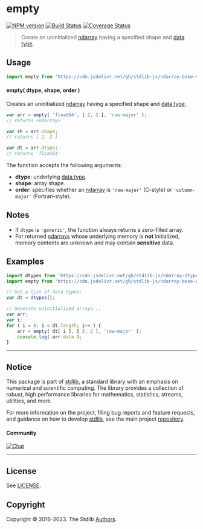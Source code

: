 <!--

@license Apache-2.0

Copyright (c) 2023 The Stdlib Authors.

Licensed under the Apache License, Version 2.0 (the "License");
you may not use this file except in compliance with the License.
You may obtain a copy of the License at

   http://www.apache.org/licenses/LICENSE-2.0

Unless required by applicable law or agreed to in writing, software
distributed under the License is distributed on an "AS IS" BASIS,
WITHOUT WARRANTIES OR CONDITIONS OF ANY KIND, either express or implied.
See the License for the specific language governing permissions and
limitations under the License.

-->

# empty

[![NPM version][npm-image]][npm-url] [![Build Status][test-image]][test-url] [![Coverage Status][coverage-image]][coverage-url] <!-- [![dependencies][dependencies-image]][dependencies-url] -->

> Create an uninitialized [ndarray][@stdlib/ndarray/base/ctor] having a specified shape and [data type][@stdlib/ndarray/dtypes].

<!-- Section to include introductory text. Make sure to keep an empty line after the intro `section` element and another before the `/section` close. -->

<section class="intro">

</section>

<!-- /.intro -->

<!-- Package usage documentation. -->



<section class="usage">

## Usage

```javascript
import empty from 'https://cdn.jsdelivr.net/gh/stdlib-js/ndarray-base-empty@v0.0.1-deno/mod.js';
```

#### empty( dtype, shape, order )

Creates an uninitialized [ndarray][@stdlib/ndarray/base/ctor] having a specified shape and [data type][@stdlib/ndarray/dtypes].

```javascript
var arr = empty( 'float64', [ 2, 2 ], 'row-major' );
// returns <ndarray>

var sh = arr.shape;
// returns [ 2, 2 ]

var dt = arr.dtype;
// returns 'float64'
```

The function accepts the following arguments:

-   **dtype**: underlying [data type][@stdlib/ndarray/dtypes].
-   **shape**: array shape.
-   **order**: specifies whether an [ndarray][@stdlib/ndarray/base/ctor] is `'row-major'` (C-style) or `'column-major'` (Fortran-style).

</section>

<!-- /.usage -->

<!-- Package usage notes. Make sure to keep an empty line after the `section` element and another before the `/section` close. -->

<section class="notes">

## Notes

-   If `dtype` is `'generic'`, the function always returns a zero-filled array.
-   For returned [ndarrays][@stdlib/ndarray/base/ctor] whose underlying memory is **not** initialized, memory contents are unknown and may contain **sensitive** data.

</section>

<!-- /.notes -->

<!-- Package usage examples. -->

<section class="examples">

## Examples

<!-- eslint no-undef: "error" -->

```javascript
import dtypes from 'https://cdn.jsdelivr.net/gh/stdlib-js/ndarray-dtypes@deno/mod.js';
import empty from 'https://cdn.jsdelivr.net/gh/stdlib-js/ndarray-base-empty@v0.0.1-deno/mod.js';

// Get a list of data types:
var dt = dtypes();

// Generate uninitialized arrays...
var arr;
var i;
for ( i = 0; i < dt.length; i++ ) {
    arr = empty( dt[ i ], [ 2, 2 ], 'row-major' );
    console.log( arr.data );
}
```

</section>

<!-- /.examples -->

<!-- Section to include cited references. If references are included, add a horizontal rule *before* the section. Make sure to keep an empty line after the `section` element and another before the `/section` close. -->

<section class="references">

</section>

<!-- /.references -->

<!-- Section for related `stdlib` packages. Do not manually edit this section, as it is automatically populated. -->

<section class="related">

</section>

<!-- /.related -->

<!-- Section for all links. Make sure to keep an empty line after the `section` element and another before the `/section` close. -->


<section class="main-repo" >

* * *

## Notice

This package is part of [stdlib][stdlib], a standard library with an emphasis on numerical and scientific computing. The library provides a collection of robust, high performance libraries for mathematics, statistics, streams, utilities, and more.

For more information on the project, filing bug reports and feature requests, and guidance on how to develop [stdlib][stdlib], see the main project [repository][stdlib].

#### Community

[![Chat][chat-image]][chat-url]

---

## License

See [LICENSE][stdlib-license].


## Copyright

Copyright &copy; 2016-2023. The Stdlib [Authors][stdlib-authors].

</section>

<!-- /.stdlib -->

<!-- Section for all links. Make sure to keep an empty line after the `section` element and another before the `/section` close. -->

<section class="links">

[npm-image]: http://img.shields.io/npm/v/@stdlib/ndarray-base-empty.svg
[npm-url]: https://npmjs.org/package/@stdlib/ndarray-base-empty

[test-image]: https://github.com/stdlib-js/ndarray-base-empty/actions/workflows/test.yml/badge.svg?branch=v0.0.1
[test-url]: https://github.com/stdlib-js/ndarray-base-empty/actions/workflows/test.yml?query=branch:v0.0.1

[coverage-image]: https://img.shields.io/codecov/c/github/stdlib-js/ndarray-base-empty/main.svg
[coverage-url]: https://codecov.io/github/stdlib-js/ndarray-base-empty?branch=main

<!--

[dependencies-image]: https://img.shields.io/david/stdlib-js/ndarray-base-empty.svg
[dependencies-url]: https://david-dm.org/stdlib-js/ndarray-base-empty/main

-->

[chat-image]: https://img.shields.io/gitter/room/stdlib-js/stdlib.svg
[chat-url]: https://app.gitter.im/#/room/#stdlib-js_stdlib:gitter.im

[stdlib]: https://github.com/stdlib-js/stdlib

[stdlib-authors]: https://github.com/stdlib-js/stdlib/graphs/contributors

[umd]: https://github.com/umdjs/umd
[es-module]: https://developer.mozilla.org/en-US/docs/Web/JavaScript/Guide/Modules

[deno-url]: https://github.com/stdlib-js/ndarray-base-empty/tree/deno
[umd-url]: https://github.com/stdlib-js/ndarray-base-empty/tree/umd
[esm-url]: https://github.com/stdlib-js/ndarray-base-empty/tree/esm
[branches-url]: https://github.com/stdlib-js/ndarray-base-empty/blob/main/branches.md

[stdlib-license]: https://raw.githubusercontent.com/stdlib-js/ndarray-base-empty/main/LICENSE

[@stdlib/ndarray/base/ctor]: https://github.com/stdlib-js/stdlib/tree/deno

[@stdlib/ndarray/dtypes]: https://github.com/stdlib-js/stdlib/tree/deno

</section>

<!-- /.links -->
